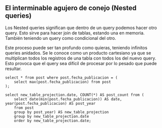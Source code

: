 ## El interminable agujero de conejo (Nested queries)

Los Nested queries significan que dentro de un query podemos hacer otro query. Esto sirve para hacer join de tablas, estando una en memoria. También teniendo un query como condicional del otro.

Este proceso puede ser tan profundo como quieras, teniendo infinitos queries anidados.
Se le conoce como un producto cartesiano ya que se multiplican todos los registros de una tabla con todos los del nuevo query. Esto provoca que el query sea difícil de procesar por lo pesado que puede resultar.

~~~
select * from post where post.fecha_publicacion = (
    select max(post.fecha_publicacion) from post
);

select new_table_projection.date, COUNT(*) AS post_count from (
    select date(min(post.fecha_publicacion)) AS date, year(post.fecha_publicacion) AS post_year
    from post
    group by post_year) AS new_table_projection
    group by new_table_projection.date
    order by new_table_projection.date;
~~~